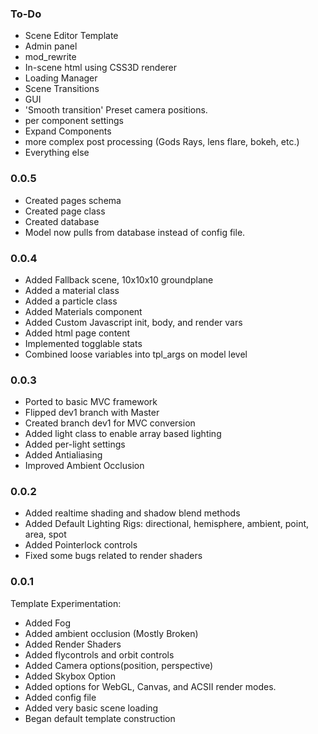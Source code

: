 ### To-Do ###
- Scene Editor Template
- Admin panel
- mod_rewrite
- In-scene html using CSS3D renderer
- Loading Manager
- Scene Transitions
- GUI
- 'Smooth transition' Preset camera positions.
- per component settings
- Expand Components
- more complex post processing (Gods Rays, lens flare, bokeh, etc.)
- Everything else

### 0.0.5 ###
- Created pages schema
- Created page class
- Created database 
- Model now pulls from database instead of config file.

### 0.0.4 ###
- Added Fallback scene, 10x10x10 groundplane
- Added a material class
- Added a particle class
- Added Materials component
- Added Custom Javascript init, body, and render vars
- Added html page content
- Implemented togglable stats
- Combined loose variables into tpl_args on model level

### 0.0.3 ###
- Ported to basic MVC framework
- Flipped dev1 branch with Master
- Created branch dev1 for MVC conversion
- Added light class to enable array based lighting
- Added per-light settings
- Added Antialiasing
- Improved Ambient Occlusion

### 0.0.2 ###
- Added realtime shading and shadow blend methods
- Added Default Lighting Rigs: directional, hemisphere, ambient, point, area, spot
- Added Pointerlock controls
- Fixed some bugs related to render shaders

### 0.0.1 ###
Template Experimentation:
- Added Fog
- Added ambient occlusion (Mostly Broken)
- Added Render Shaders
- Added flycontrols and orbit controls
- Added Camera options(position, perspective)
- Added Skybox Option
- Added options for WebGL, Canvas, and ACSII render modes.
- Added config file
- Added very basic scene loading
- Began default template construction
